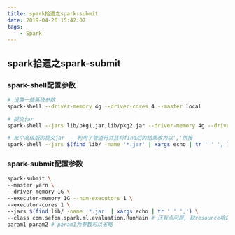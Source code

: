 ```yaml
---
title: spark拾遗之spark-submit
date: 2019-04-26 15:42:07
tags:
    - Spark
---
```


## spark拾遗之spark-submit
### spark-shell配置参数
``` bash
# 设置一些系统参数
spark-shell --driver-memory 4g --driver-cores 4 --master local
```

``` bash
# 提交jar
spark-shell --jars lib/pkg1.jar,lib/pkg2.jar --driver-memory 4g --driver-cores 4 --master local
```

``` bash
# 来个高级版的提交jar -- 利用了管道符并且将find后的结果改为以','拼接
spark-shell --jars $(find lib/ -name '*.jar' | xargs echo | tr ' ' ',') --driver-memory 4g --driver-cores 4 --master local
```


### spark-submit配置参数
``` bash
spark-submit \
--master yarn \
--driver-memory 1G \
--executor-memory 1G --num-executors 1 \
--executor-cores 1 \
--jars $(find lib/ -name '*.jar' | xargs echo | tr ' ' ',') \
--class com.sefon.spark.ml.evaluation.RunMain # 还有点问题, 缺resource啥的
param1 param2 # param1为参数可以省略
```

